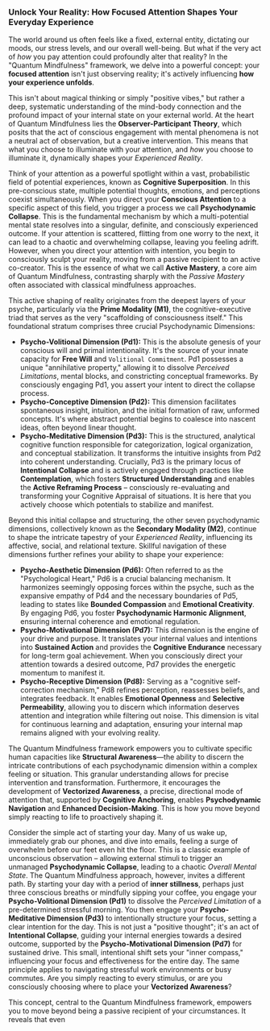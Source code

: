 ### Unlock Your Reality: How Focused Attention Shapes Your Everyday Experience

The world around us often feels like a fixed, external entity, dictating our moods, our stress levels, and our overall well-being. But what if the very act of *how* you pay attention could profoundly alter that reality? In the "Quantum Mindfulness" framework, we delve into a powerful concept: your **focused attention** isn't just observing reality; it's actively influencing **how your experience unfolds**.

This isn't about magical thinking or simply "positive vibes," but rather a deep, systematic understanding of the mind-body connection and the profound impact of your internal state on your external world. At the heart of Quantum Mindfulness lies the **Observer-Participant Theory**, which posits that the act of conscious engagement with mental phenomena is not a neutral act of observation, but a creative intervention. This means that what you choose to illuminate with your attention, and *how* you choose to illuminate it, dynamically shapes your *Experienced Reality*.

Think of your attention as a powerful spotlight within a vast, probabilistic field of potential experiences, known as **Cognitive Superposition**. In this pre-conscious state, multiple potential thoughts, emotions, and perceptions coexist simultaneously. When you direct your **Conscious Attention** to a specific aspect of this field, you trigger a process we call **Psychodynamic Collapse**. This is the fundamental mechanism by which a multi-potential mental state resolves into a singular, definite, and consciously experienced outcome. If your attention is scattered, flitting from one worry to the next, it can lead to a chaotic and overwhelming collapse, leaving you feeling adrift. However, when you direct your attention with intention, you begin to consciously sculpt your reality, moving from a passive recipient to an active co-creator. This is the essence of what we call **Active Mastery**, a core aim of Quantum Mindfulness, contrasting sharply with the *Passive Mastery* often associated with classical mindfulness approaches.

This active shaping of reality originates from the deepest layers of your psyche, particularly via the **Prime Modality (M1)**, the cognitive-executive triad that serves as the very "scaffolding of consciousness itself." This foundational stratum comprises three crucial Psychodynamic Dimensions:

*   **Psycho-Volitional Dimension (Pd1):** This is the absolute genesis of your conscious will and primal intentionality. It's the source of your innate capacity for **Free Will** and `Volitional Commitment`. Pd1 possesses a unique "annihilative property," allowing it to dissolve *Perceived Limitations*, mental blocks, and constricting conceptual frameworks. By consciously engaging Pd1, you assert your intent to direct the collapse process.
*   **Psycho-Conceptive Dimension (Pd2):** This dimension facilitates spontaneous insight, intuition, and the initial formation of raw, unformed concepts. It's where abstract potential begins to coalesce into nascent ideas, often beyond linear thought.
*   **Psycho-Meditative Dimension (Pd3):** This is the structured, analytical cognitive function responsible for categorization, logical organization, and conceptual stabilization. It transforms the intuitive insights from Pd2 into coherent understanding. Crucially, Pd3 is the primary locus of **Intentional Collapse** and is actively engaged through practices like **Contemplation**, which fosters **Structured Understanding** and enables the **Active Reframing Process** – consciously re-evaluating and transforming your Cognitive Appraisal of situations. It is here that you actively choose which potentials to stabilize and manifest.

Beyond this initial collapse and structuring, the other seven psychodynamic dimensions, collectively known as the **Secondary Modality (M2)**, continue to shape the intricate tapestry of your *Experienced Reality*, influencing its affective, social, and relational texture. Skillful navigation of these dimensions further refines your ability to shape your experience:

*   **Psycho-Aesthetic Dimension (Pd6):** Often referred to as the "Psychological Heart," Pd6 is a crucial balancing mechanism. It harmonizes seemingly opposing forces within the psyche, such as the expansive empathy of Pd4 and the necessary boundaries of Pd5, leading to states like **Bounded Compassion** and **Emotional Creativity**. By engaging Pd6, you foster **Psychodynamic Harmonic Alignment**, ensuring internal coherence and emotional regulation.
*   **Psycho-Motivational Dimension (Pd7):** This dimension is the engine of your drive and purpose. It translates your internal values and intentions into **Sustained Action** and provides the **Cognitive Endurance** necessary for long-term goal achievement. When you consciously direct your attention towards a desired outcome, Pd7 provides the energetic momentum to manifest it.
*   **Psycho-Receptive Dimension (Pd8):** Serving as a "cognitive self-correction mechanism," Pd8 refines perception, reassesses beliefs, and integrates feedback. It enables **Emotional Openness** and **Selective Permeability**, allowing you to discern which information deserves attention and integration while filtering out noise. This dimension is vital for continuous learning and adaptation, ensuring your internal map remains aligned with your evolving reality.

The Quantum Mindfulness framework empowers you to cultivate specific human capacities like **Structural Awareness**—the ability to discern the intricate contributions of each psychodynamic dimension within a complex feeling or situation. This granular understanding allows for precise intervention and transformation. Furthermore, it encourages the development of **Vectorized Awareness**, a precise, directional mode of attention that, supported by **Cognitive Anchoring**, enables **Psychodynamic Navigation** and **Enhanced Decision-Making**. This is how you move beyond simply reacting to life to proactively shaping it.

Consider the simple act of starting your day. Many of us wake up, immediately grab our phones, and dive into emails, feeling a surge of overwhelm before our feet even hit the floor. This is a classic example of unconscious observation – allowing external stimuli to trigger an unmanaged **Psychodynamic Collapse**, leading to a chaotic *Overall Mental State*. The Quantum Mindfulness approach, however, invites a different path. By starting your day with a period of **inner stillness**, perhaps just three conscious breaths or mindfully sipping your coffee, you engage your **Psycho-Volitional Dimension (Pd1)** to dissolve the *Perceived Limitation* of a pre-determined stressful morning. You then engage your **Psycho-Meditative Dimension (Pd3)** to intentionally structure your focus, setting a clear intention for the day. This is not just a "positive thought"; it's an act of **Intentional Collapse**, guiding your internal energies towards a desired outcome, supported by the **Psycho-Motivational Dimension (Pd7)** for sustained drive. This small, intentional shift sets your "inner compass," influencing your focus and effectiveness for the entire day. The same principle applies to navigating stressful work environments or busy commutes. Are you simply reacting to every stimulus, or are you consciously choosing where to place your **Vectorized Awareness**?

This concept, central to the Quantum Mindfulness framework, empowers you to move beyond being a passive recipient of your circumstances. It reveals that even